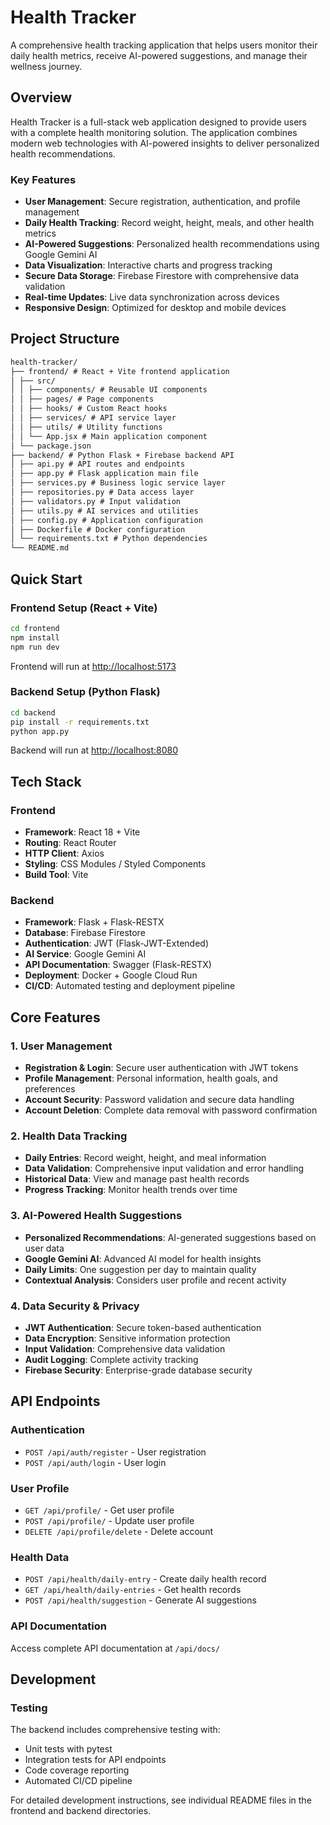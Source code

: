 # Health Tracker

A comprehensive health tracking application that helps users monitor their daily health metrics, receive AI-powered suggestions, and manage their wellness journey.

## Overview

Health Tracker is a full-stack web application designed to provide users with a complete health monitoring solution. The application combines modern web technologies with AI-powered insights to deliver personalized health recommendations.

### Key Features

- **User Management**: Secure registration, authentication, and profile management
- **Daily Health Tracking**: Record weight, height, meals, and other health metrics
- **AI-Powered Suggestions**: Personalized health recommendations using Google Gemini AI
- **Data Visualization**: Interactive charts and progress tracking
- **Secure Data Storage**: Firebase Firestore with comprehensive data validation
- **Real-time Updates**: Live data synchronization across devices
- **Responsive Design**: Optimized for desktop and mobile devices

## Project Structure

```markdown
health-tracker/
├── frontend/ # React + Vite frontend application
│ ├── src/
│ │ ├── components/ # Reusable UI components
│ │ ├── pages/ # Page components
│ │ ├── hooks/ # Custom React hooks
│ │ ├── services/ # API service layer
│ │ ├── utils/ # Utility functions
│ │ └── App.jsx # Main application component
│ └── package.json
├── backend/ # Python Flask + Firebase backend API
│ ├── api.py # API routes and endpoints
│ ├── app.py # Flask application main file
│ ├── services.py # Business logic service layer
│ ├── repositories.py # Data access layer
│ ├── validators.py # Input validation
│ ├── utils.py # AI services and utilities
│ ├── config.py # Application configuration
│ ├── Dockerfile # Docker configuration
│ └── requirements.txt # Python dependencies
└── README.md
```

## Quick Start

### Frontend Setup (React + Vite)

```bash
cd frontend
npm install
npm run dev
```

Frontend will run at <http://localhost:5173>

### Backend Setup (Python Flask)

```bash
cd backend
pip install -r requirements.txt
python app.py
```

Backend will run at <http://localhost:8080>

## Tech Stack

### Frontend

- **Framework**: React 18 + Vite
- **Routing**: React Router
- **HTTP Client**: Axios
- **Styling**: CSS Modules / Styled Components
- **Build Tool**: Vite

### Backend

- **Framework**: Flask + Flask-RESTX
- **Database**: Firebase Firestore
- **Authentication**: JWT (Flask-JWT-Extended)
- **AI Service**: Google Gemini AI
- **API Documentation**: Swagger (Flask-RESTX)
- **Deployment**: Docker + Google Cloud Run
- **CI/CD**: Automated testing and deployment pipeline

## Core Features

### 1. User Management

- **Registration & Login**: Secure user authentication with JWT tokens
- **Profile Management**: Personal information, health goals, and preferences
- **Account Security**: Password validation and secure data handling
- **Account Deletion**: Complete data removal with password confirmation

### 2. Health Data Tracking

- **Daily Entries**: Record weight, height, and meal information
- **Data Validation**: Comprehensive input validation and error handling
- **Historical Data**: View and manage past health records
- **Progress Tracking**: Monitor health trends over time

### 3. AI-Powered Health Suggestions

- **Personalized Recommendations**: AI-generated suggestions based on user data
- **Google Gemini AI**: Advanced AI model for health insights
- **Daily Limits**: One suggestion per day to maintain quality
- **Contextual Analysis**: Considers user profile and recent activity

### 4. Data Security & Privacy

- **JWT Authentication**: Secure token-based authentication
- **Data Encryption**: Sensitive information protection
- **Input Validation**: Comprehensive data validation
- **Audit Logging**: Complete activity tracking
- **Firebase Security**: Enterprise-grade database security

## API Endpoints

### Authentication

- `POST /api/auth/register` - User registration
- `POST /api/auth/login` - User login

### User Profile

- `GET /api/profile/` - Get user profile
- `POST /api/profile/` - Update user profile
- `DELETE /api/profile/delete` - Delete account

### Health Data

- `POST /api/health/daily-entry` - Create daily health record
- `GET /api/health/daily-entries` - Get health records
- `POST /api/health/suggestion` - Generate AI suggestions

### API Documentation

Access complete API documentation at `/api/docs/`

## Development

### Testing

The backend includes comprehensive testing with:

- Unit tests with pytest
- Integration tests for API endpoints
- Code coverage reporting
- Automated CI/CD pipeline

For detailed development instructions, see individual README files in the frontend and backend directories.
